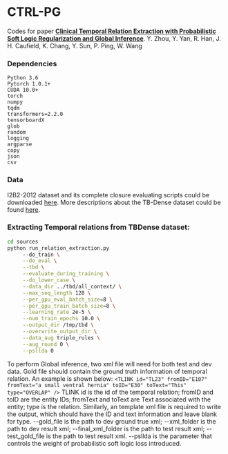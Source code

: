 # CTRL-PG

Codes for paper [**Clinical Temporal Relation Extraction with Probabilistic Soft Logic Regularization and Global Inference**](https://arxiv.org/pdf/2012.08790.pdf).
Y. Zhou, Y. Yan, R. Han, J. H. Caufield, K. Chang, Y. Sun, P. Ping, W. Wang

### Dependencies
```
Python 3.6
Pytorch 1.0.1+
CUDA 10.0+
torch
numpy
tqdm
transformers=2.2.0
tensorboardX
glob
random
logging
argparse
copy
json
csv
```

### Data
I2B2-2012 dataset and its complete closure evaluating scripts could be downloaded [here](https://portal.dbmi.hms.harvard.edu/projects/n2c2-nlp/). More descriptions about the TB-Dense dataset could be found [here](https://www.usna.edu/Users/cs/nchamber/caevo/). 

### Extracting Temporal relations from TBDense dataset:
```bash
cd sources
python run_relation_extraction.py
     --do_train \
     --do_eval \
     --tbd \
     --evaluate_during_training \
     --do_lower_case \
     --data_dir ../tbd/all_context/ \
     --max_seq_length 128 \
     --per_gpu_eval_batch_size=8 \
     --per_gpu_train_batch_size=8 \
     --learning_rate 2e-5 \
     --num_train_epochs 10.0 \
     --output_dir /tmp/tbd \
     --overwrite_output_dir \
     --data_aug triple_rules \
     --aug_round 0 \
     --psllda 0

```
To perform Global inference, two xml file will need for both test and dev data. 
Gold file should contain the ground truth information of temporal relation. An example is shown below:
`<TLINK id="TL23" fromID="E107" fromText="a small ventral hernia" toID="E30" toText="This" type="OVERLAP" />`
TLINK id is the id of the temporal relation; fromID and toID are the entity IDs; fromText and toText are Text associated with the entity; type is the relation.
Similarly, an template xml file is required to write the output, which should have the ID and text information and leave blank for type. 
--gold_file is the path to dev ground true xml; --xml_folder is the path to dev result xml; --final_xml_folder is the path to test result xml; --test_gold_file is the path to test result xml.
--psllda is the parameter that controls the weight of probabilistic soft logic loss introduced.







